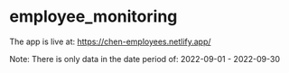 # employee_monitoring

The app is live at: https://chen-employees.netlify.app/

Note: There is only data in the date period of: 2022-09-01 - 2022-09-30
